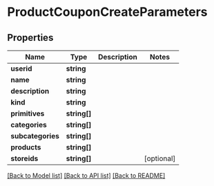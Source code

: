 # ProductCouponCreateParameters

## Properties
Name | Type | Description | Notes
------------ | ------------- | ------------- | -------------
**userid** | **string** |  | 
**name** | **string** |  | 
**description** | **string** |  | 
**kind** | **string** |  | 
**primitives** | **string[]** |  | 
**categories** | **string[]** |  | 
**subcategories** | **string[]** |  | 
**products** | **string[]** |  | 
**storeids** | **string[]** |  | [optional] 

[[Back to Model list]](../README.md#documentation-for-models) [[Back to API list]](../README.md#documentation-for-api-endpoints) [[Back to README]](../README.md)


